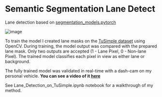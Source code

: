 # Semantic Segmentation Lane Detect

Lane detection based on [segmentation_models.pytorch](https://github.com/qubvel/segmentation_models.pytorch)

![image](https://user-images.githubusercontent.com/70724204/162772743-8063bce0-3c9e-461f-b754-218fd464b604.png)

To train the model I created lane masks on the [TuSimple dataset](https://paperswithcode.com/dataset/tusimple) using OpenCV. During training, the model output was compared with the prepared lane mask. Only two outputs are accepted (1 - Lane Pixel, 0 - Non-lane Pixel). The trained model classifies each pixel in view as either lane or background.

The fully trained model was validated in real-time with a dash-cam on my personal vehicle. **You can see a video of it [here](https://www.youtube.com/watch?v=zTQr3NC0Ax0)**

See Lane_Detection_on_TuSimple.ipynb notebook for a walkthrough of my method.
